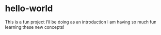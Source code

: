 # hello-world
This is a fun project I'll be doing as an introduction
I am having so much fun learning these new concepts!
